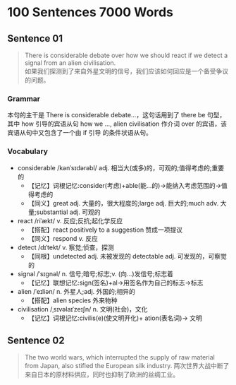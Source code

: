 # 100 Sentences 7000 Words

## Sentence 01

>There is considerable debate over how we should react if we detect a signal from an alien civilisation.  
如果我们探测到了来自外星文明的信号，我们应该如何回应是一个备受争议的问题。

### Grammar

本句的主干是 There is considerable debate...，这句话用到了 there be 句型，其中 how 引导的宾语从句 how we ..., alien civilisation 作介词 over 的宾语，该宾语从句中又包含了一个由 if 引导 的条件状语从句。

### Vocabulary

- considerable /kənˈsɪdərəbl/ adj. 相当大(或多)的，可观的;值得考虑的;重要的
  - 【记忆】词根记忆:consider(考虑)+able(能...的)→能纳入考虑范围的→值得考虑的
  - 【同义】great adj. 大量的，很大程度的;large adj. 巨大的;much adv. 大量;substantial adj. 可观的
- react /riˈækt/ v. 反应;反抗;起化学反应
  - 【搭配】react positively to a suggestion 赞成一项提议
  - 【同义】respond v. 反应
- detect /dɪˈtekt/ v. 察觉;侦查，探测
  - 【同根】undetected adj. 未被发现的 detectable adj. 可发现的，可察觉的
- signal /ˈsɪɡnəl/ n. 信号;暗号;标志;v. (向...)发信号;标志着
  - 【记忆】联想记忆:sign(签名)+al→用签名作为自己的标志→标志
- alien /ˈeɪliən/ n. 外星人;adj. 外国的;相异的
  - 【搭配】alien species 外来物种
- civilisation /ˌsɪvəlaɪˈzeɪʃn/ n. 文明(社会)，文化
  - 【记忆】词根记忆:civilis(e)(使文明开化)+ ation(表名词)→ 文明

## Sentence 02

>The two world wars, which interrupted the supply of raw material from Japan, also stifled the European silk industry.
两次世界大战中断了来自日本的原材料供应，同时也抑制了欧洲的丝绸工业。
